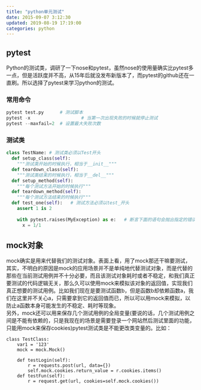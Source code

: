 ```yaml
---
title: "python单元测试"
date: 2015-09-07 3:12:30
updated: 2019-08-19 17:19:00
categories: python
---
```

## pytest

Python的测试类，调研了一下nose和pytest，虽然nose的使用量确实比pytest多一点，但是活跃度并不高，从15年后就没发布新版本了，而pytest的github还在一直刷。所以选择了pytest来学习python的测试。

### 常用命令

```python
pytest test.py		# 测试脚本
pytest -x					# 当第一次出现失败的时候就停止测试
pytest --maxfail=2	# 设置最大失败次数
```

### 测试类

```python
class TestName:	# 测试类必须以Test开头
  def setup_class(self):
    """测试类开始的时候执行，相当于__init__"""
  def teardown_class(self):
    """测试类结束的时候执行，相当于__del__"""
  def setup_method(self):
    """每个测试方法开始的时候执行"""
  def teardown_method(self):
    """每个测试方法结束的时候执行"""
  def test_one(self):	# 测试方法必须以test_开头
    assert 1 is 2
    
    with pytest.raises(MyException) as e:	# 断言下面的语句会抛出指定的错误
      x = 1/1
```

## mock对象
mock确实是用来代替我们的测试对象。表面上看，用了mock那还干嘛要测试，其实，不明白的原因是mock的应用场景并不是单纯地代替测试对象，而是代替的那些在当前测试用例并不十分必要，而且该测试对象耗时或者不稳定，和我们真正要测试的代码逻辑无关，那么久可以使用mock来模拟该对象的返回值，实现我们真正想要的测试用例。比如我们现在是要测试函数b，但是函数b却依赖函数a，我们在这里并不关心a，只需要拿到它的返回值而已，所以可以用mock来模拟，以防止a函数本身可能发生的不稳定、耗时等现象。  
另外，mock还可以用来保存几个测试用例的全局变量(要说的话，几个测试用例之间是不能有依赖的，只是我现在的场景是需要登录一个网站然后测试里面的功能，只能用mock来保存cookies)pytest测试类是不能更改类变量的。比如：

	class TestClass:
		var1 = '123'
		mock = mock.Mock()
		
		def testLogin(self):
			r = requests.post(url, data={})
			self.mock.cookies.return_value = r.cookies.items()
		def testFun(self):
			r = request.get(url, cookies=self.mock.cookies())
